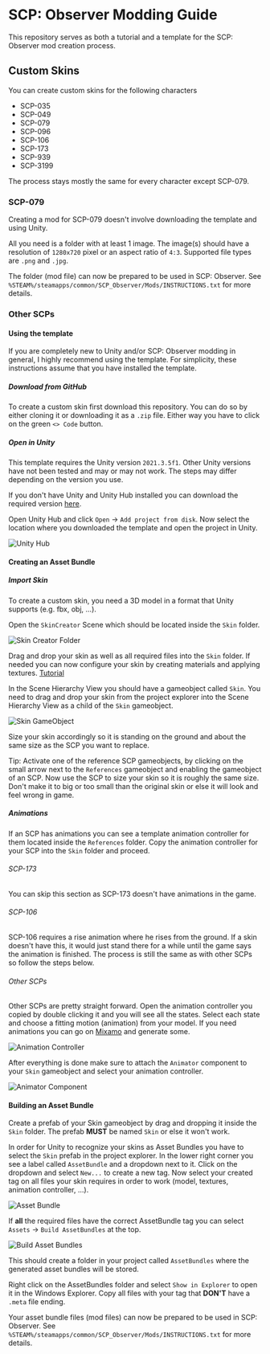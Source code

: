 # SCP: Observer Modding Guide

This repository serves as both a tutorial and a template for the SCP: Observer mod creation process.

## Custom Skins

You can create custom skins for the following characters
- SCP-035
- SCP-049
- SCP-079
- SCP-096
- SCP-106
- SCP-173
- SCP-939
- SCP-3199

The process stays mostly the same for every character except SCP-079.

### SCP-079

Creating a mod for SCP-079 doesn't involve downloading the template and using Unity.

All you need is a folder with at least 1 image. The image(s) should have a resolution of `1280x720` pixel or an aspect ratio of `4:3`. Supported file types are `.png` and `.jpg`.

The folder (mod file) can now be prepared to be used in SCP: Observer. See `%STEAM%/steamapps/common/SCP_Observer/Mods/INSTRUCTIONS.txt` for more details.

### Other SCPs

#### Using the template

If you are completely new to Unity and/or SCP: Observer modding in general, I highly recommend using the template. For simplicity, these instructions assume that you have installed the template.

##### Download from GitHub

To create a custom skin first download this repository. You can do so by either cloning it or downloading it as a `.zip` file. Either way you have to click on the green `<> Code` button.

##### Open in Unity

This template requires the Unity version `2021.3.5f1`. Other Unity versions have not been tested and may or may not work. The steps may differ depending on the version you use.

If you don't have Unity and Unity Hub installed you can download the required version [here](https://unity.com/releases/editor/archive).

Open Unity Hub and click `Open` -> `Add project from disk`. Now select the location where you downloaded the template and open the project in Unity.

![Unity Hub](https://i.imgur.com/hLnzxnM.png)

#### Creating an Asset Bundle

##### Import Skin

To create a custom skin, you need a 3D model in a format that Unity supports (e.g. fbx, obj, ...).

Open the `SkinCreator` Scene which should be located inside the `Skin` folder.

![Skin Creator Folder](https://i.imgur.com/1KVZoVx.png)

Drag and drop your skin as well as all required files into the `Skin` folder. If needed you can now configure your skin by creating materials and applying textures. [Tutorial](https://docs.unity3d.com/2019.3/Documentation/Manual/Materials.html)

In the Scene Hierarchy View you should have a gameobject called `Skin`. You need to drag and drop your skin from the project explorer into the Scene Hierarchy View as a child of the `Skin` gameobject.

![Skin GameObject](https://i.imgur.com/4HnoBg0.png)

Size your skin accordingly so it is standing on the ground and about the same size as the SCP you want to replace. 

Tip: Activate one of the reference SCP gameobjects, by clicking on the small arrow next to the `References` gameobject and enabling the gameobject of an SCP. Now use the SCP to size your skin so it is roughly the same size. Don't make it to big or too small than the original skin or else it will look and feel wrong in game.

##### Animations

If an SCP has animations you can see a template animation controller for them located inside the `References` folder. Copy the animation controller for your SCP into the `Skin` folder and proceed.

###### SCP-173

You can skip this section as SCP-173 doesn't have animations in the game.

###### SCP-106

SCP-106 requires a rise animation where he rises from the ground. If a skin doesn't have this, it would just stand there for a while until the game says the animation is finished. The process is still the same as with other SCPs so follow the steps below.

###### Other SCPs

Other SCPs are pretty straight forward. Open the animation controller you copied by double clicking it and you will see all the states. Select each state and choose a fitting motion (animation) from your model. If you need animations you can go on [Mixamo](https://www.mixamo.com/#/) and generate some.

![Animation Controller](https://i.imgur.com/G7uo9jS.png)

After everything is done make sure to attach the `Animator` component to your `Skin` gameobject and select your animation controller.

![Animator Component](https://i.imgur.com/zEoh42O.png)

#### Building an Asset Bundle

Create a prefab of your Skin gameobject by drag and dropping it inside the `Skin` folder. The prefab **MUST** be named `Skin` or else it won't work.

In order for Unity to recognize your skins as Asset Bundles you have to select the `Skin` prefab in the project explorer. In the lower right corner you see a label called `AssetBundle` and a dropdown next to it. Click on the dropdown and select `New...` to create a new tag. Now select your created tag on all files your skin requires in order to work (model, textures, animation controller, ...).

![Asset Bundle](https://i.imgur.com/NQG8Y3w.png)

If **all** the required files have the correct AssetBundle tag you can select `Assets` -> `Build AssetBundles` at the top.

![Build Asset Bundles](https://i.imgur.com/gHprKNg.png)

This should create a folder in your project called `AssetBundles` where the generated asset bundles will be stored.

Right click on the AssetBundles folder and select `Show in Explorer` to open it in the Windows Explorer. Copy all files with your tag that **DON'T** have a `.meta` file ending.

Your asset bundle files (mod files) can now be prepared to be used in SCP: Observer. See `%STEAM%/steamapps/common/SCP_Observer/Mods/INSTRUCTIONS.txt` for more details.